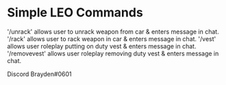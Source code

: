 # Simple LEO Commands 

'/unrack' allows user to unrack weapon from car & enters message in chat. 
'/rack' allows user to rack weapon in car & enters message in chat. 
'/vest' allows user roleplay putting on duty vest & enters message in chat.
'/removevest' allows user roleplay removing duty vest & enters message in chat.


Discord Brayden#0601
